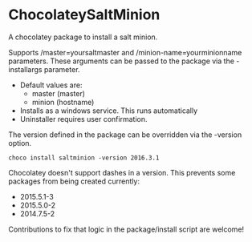 ChocolateySaltMinion
====================

A chocolatey package to install a salt minion.

Supports /master=yoursaltmaster and /minion-name=yourminionname parameters. These arguments can be passed to the package via the -installargs parameter.
- Default values are:
  - master (master)
  - minion (hostname)
- Installs as a windows service. This runs automatically
- Uninstaller requires user confirmation.

The version defined in the package can be overridden via the -version option.

  `choco install saltminion -version 2016.3.1`
  
Chocolatey doesn't support dashes in a version. This prevents some packages from being created currently:
- 2015.5.1-3
- 2015.5.0-2
- 2014.7.5-2
 
Contributions to fix that logic in the package/install script are welcome!
